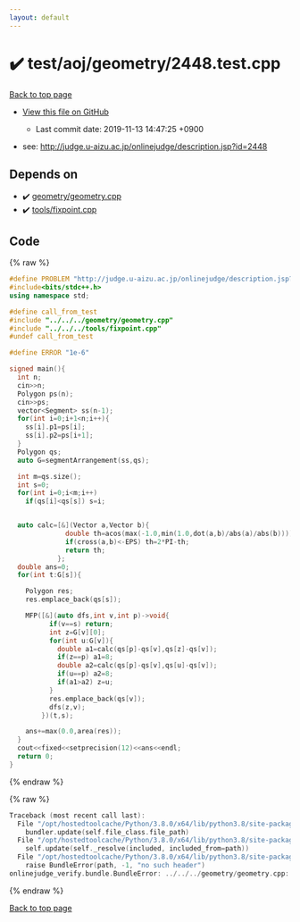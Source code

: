 ```yaml
---
layout: default
---
```


<!-- mathjax config similar to math.stackexchange -->
<script type="text/javascript" async
  src="https://cdnjs.cloudflare.com/ajax/libs/mathjax/2.7.5/MathJax.js?config=TeX-MML-AM_CHTML">
</script>
<script type="text/x-mathjax-config">
  MathJax.Hub.Config({
    TeX: { equationNumbers: { autoNumber: "AMS" }},
    tex2jax: {
      inlineMath: [ ['$','$'] ],
      processEscapes: true
    },
    "HTML-CSS": { matchFontHeight: false },
    displayAlign: "left",
    displayIndent: "2em"
  });
</script>

<script type="text/javascript" src="https://cdnjs.cloudflare.com/ajax/libs/jquery/3.4.1/jquery.min.js"></script>
<script src="https://cdn.jsdelivr.net/npm/jquery-balloon-js@1.1.2/jquery.balloon.min.js" integrity="sha256-ZEYs9VrgAeNuPvs15E39OsyOJaIkXEEt10fzxJ20+2I=" crossorigin="anonymous"></script>
<script type="text/javascript" src="../../../../assets/js/copy-button.js"></script>
<link rel="stylesheet" href="../../../../assets/css/copy-button.css" />


# :heavy_check_mark: test/aoj/geometry/2448.test.cpp

<a href="../../../../index.html">Back to top page</a>

* <a href="{{ site.github.repository_url }}/blob/master/test/aoj/geometry/2448.test.cpp">View this file on GitHub</a>
    - Last commit date: 2019-11-13 14:47:25 +0900


* see: <a href="http://judge.u-aizu.ac.jp/onlinejudge/description.jsp?id=2448">http://judge.u-aizu.ac.jp/onlinejudge/description.jsp?id=2448</a>


## Depends on

* :heavy_check_mark: <a href="../../../../library/geometry/geometry.cpp.html">geometry/geometry.cpp</a>
* :heavy_check_mark: <a href="../../../../library/tools/fixpoint.cpp.html">tools/fixpoint.cpp</a>


## Code

<a id="unbundled"></a>
{% raw %}
```cpp
#define PROBLEM "http://judge.u-aizu.ac.jp/onlinejudge/description.jsp?id=2448"
#include<bits/stdc++.h>
using namespace std;

#define call_from_test
#include "../../../geometry/geometry.cpp"
#include "../../../tools/fixpoint.cpp"
#undef call_from_test

#define ERROR "1e-6"

signed main(){
  int n;
  cin>>n;
  Polygon ps(n);
  cin>>ps;
  vector<Segment> ss(n-1);
  for(int i=0;i+1<n;i++){
    ss[i].p1=ps[i];
    ss[i].p2=ps[i+1];
  }
  Polygon qs;
  auto G=segmentArrangement(ss,qs);

  int m=qs.size();
  int s=0;
  for(int i=0;i<m;i++)
    if(qs[i]<qs[s]) s=i;


  auto calc=[&](Vector a,Vector b){
              double th=acos(max(-1.0,min(1.0,dot(a,b)/abs(a)/abs(b))));
              if(cross(a,b)<-EPS) th=2*PI-th;
              return th;
            };
  double ans=0;
  for(int t:G[s]){

    Polygon res;
    res.emplace_back(qs[s]);

    MFP([&](auto dfs,int v,int p)->void{
          if(v==s) return;
          int z=G[v][0];
          for(int u:G[v]){
            double a1=calc(qs[p]-qs[v],qs[z]-qs[v]);
            if(z==p) a1=8;
            double a2=calc(qs[p]-qs[v],qs[u]-qs[v]);
            if(u==p) a2=8;
            if(a1>a2) z=u;
          }
          res.emplace_back(qs[v]);
          dfs(z,v);
        })(t,s);

    ans+=max(0.0,area(res));
  }
  cout<<fixed<<setprecision(12)<<ans<<endl;
  return 0;
}

```
{% endraw %}

<a id="bundled"></a>
{% raw %}
```cpp
Traceback (most recent call last):
  File "/opt/hostedtoolcache/Python/3.8.0/x64/lib/python3.8/site-packages/onlinejudge_verify/docs.py", line 345, in write_contents
    bundler.update(self.file_class.file_path)
  File "/opt/hostedtoolcache/Python/3.8.0/x64/lib/python3.8/site-packages/onlinejudge_verify/bundle.py", line 156, in update
    self.update(self._resolve(included, included_from=path))
  File "/opt/hostedtoolcache/Python/3.8.0/x64/lib/python3.8/site-packages/onlinejudge_verify/bundle.py", line 54, in _resolve
    raise BundleError(path, -1, "no such header")
onlinejudge_verify.bundle.BundleError: ../../../geometry/geometry.cpp: line -1: no such header

```
{% endraw %}

<a href="../../../../index.html">Back to top page</a>

